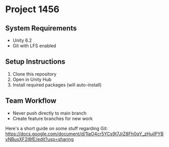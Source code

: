 # Project 1456

## System Requirements
- Unity 6.2
- Git with LFS enabled

## Setup Instructions
1. Clone this repository
2. Open in Unity Hub
3. Install required packages (will auto-install)

## Team Workflow
- Never push directly to main branch
- Create feature branches for new work

Here's a short guide on some stuff regarding Git: https://docs.google.com/document/d/1IaO4cr5YCs9t7JrZ8Fh0qY_zHujlPYBvNBusXF2I8fE/edit?usp=sharing
